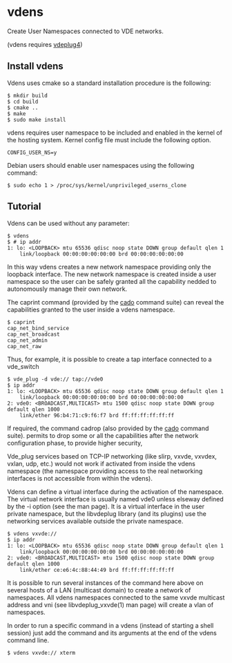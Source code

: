 # vdens
Create User Namespaces connected to VDE networks.

(vdens requires [vdeplug4](https://github.com/rd235/vdeplug4))

## Install vdens

Vdens uses cmake so a standard installation procedure is the following:
```
$ mkdir build
$ cd build
$ cmake ..
$ make
$ sudo make install
```

vdens requires user namespace to be included and enabled in the kernel of the hosting system.
Kernel config file must include the following option.
```
CONFIG_USER_NS=y
```

Debian users should enable user namespaces using the following command:
```
$ sudo echo 1 > /proc/sys/kernel/unprivileged_userns_clone
```

## Tutorial

Vdens can be used without any parameter:

```
$ vdens
$ # ip addr
1: lo: <LOOPBACK> mtu 65536 qdisc noop state DOWN group default qlen 1
    link/loopback 00:00:00:00:00:00 brd 00:00:00:00:00:00
```

In this way vdens creates a new network namespace providing only the loopback interface.
The new network namespace is created inside a user namespace so the user can be safely granted
all the capability nedded to autonomously manage their own network.

The caprint command (provided by the [cado](https://github.com/rd235/cado) command suite) can
reveal the capabilities granted to the user inside a vdens namespace.

```
$ caprint
cap_net_bind_service
cap_net_broadcast
cap_net_admin
cap_net_raw
```

Thus, for example, it is possible to create a tap interface connected to a vde\_switch

```
$ vde_plug -d vde:// tap://vde0
$ ip addr
1: lo: <LOOPBACK> mtu 65536 qdisc noop state DOWN group default qlen 1
    link/loopback 00:00:00:00:00:00 brd 00:00:00:00:00:00
2: vde0: <BROADCAST,MULTICAST> mtu 1500 qdisc noop state DOWN group default qlen 1000
    link/ether 96:b4:71:c9:f6:f7 brd ff:ff:ff:ff:ff:ff
```

If required,
the command cadrop (also provided by  the [cado](https://github.com/rd235/cado) command suite).
permits to drop some or all the capabilities after the network configuration phase,
to provide higher security,

Vde\_plug services based on TCP-IP networking (like slirp, vxvde, vxvdex, vxlan, udp, etc.)
would not work if activated from inside the vdens namespace (the namespace providing access to
the real networking interfaces is not accessible from within the vdens).

Vdens can define a virtual interface during the activation of the namespace. The virtual
network interface is usually named vde0 unless elseway defined by the -i option (see the man page).
It is a virtual interface in the user private namespace, but the libvdeplug library (and its plugins)
use the networking services available outside the private namespace.

```
$ vdens vxvde://
$ ip addr
1: lo: <LOOPBACK> mtu 65536 qdisc noop state DOWN group default qlen 1
    link/loopback 00:00:00:00:00:00 brd 00:00:00:00:00:00
2: vde0: <BROADCAST,MULTICAST> mtu 1500 qdisc noop state DOWN group default qlen 1000
    link/ether ce:e6:4c:88:44:49 brd ff:ff:ff:ff:ff:ff
```
It is possible to run several instances of the command here above on several hosts of a LAN (multicast domain)
to create a network of namespaces.
All vdens namespaces connected to the same vxvde multicast address and vni (see libvdeplug\_vxvde(1)
man page) will create a vlan of namespaces.

In order to run a specific command in a vdens (instead of starting a shell session) just add the
command and its arguments at the end of the vdens command line.

```
$ vdens vxvde:// xterm
```

